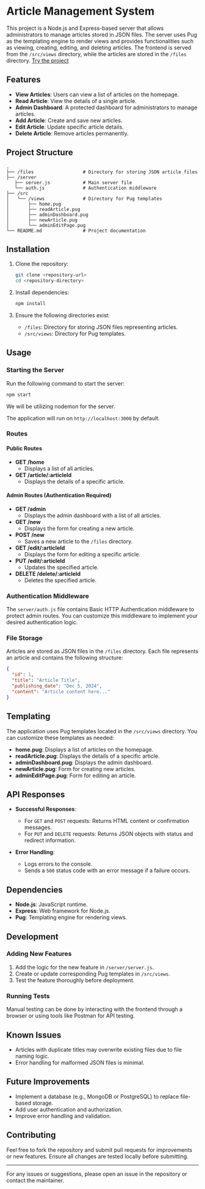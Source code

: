 # Article Management System

This project is a Node.js and Express-based server that allows administrators to manage articles stored in JSON files. The server uses Pug as the templating engine to render views and provides functionalities such as viewing, creating, editing, and deleting articles. The frontend is served from the `/src/views` directory, while the articles are stored in the `/files` directory.
[Try the project](https://roadmap.sh/projects/personal-blog)

## Features

- **View Articles**: Users can view a list of articles on the homepage.
- **Read Article**: View the details of a single article.
- **Admin Dashboard**: A protected dashboard for administrators to manage articles.
- **Add Article**: Create and save new articles.
- **Edit Article**: Update specific article details.
- **Delete Article**: Remove articles permanently.

## Project Structure

```
.
├── /files                  # Directory for storing JSON article files
├── /server                 
   ├── server.js            # Main server file
   └── auth.js              # Authentication middleware
├── /src
│   └── /views              # Directory for Pug templates
│       ├── home.pug
│       ├── readArticle.pug
│       ├── adminDashboard.pug
│       ├── newArticle.pug
│       └── adminEditPage.pug
└── README.md               # Project documentation
```

## Installation

1. Clone the repository:
   ```bash
   git clone <repository-url>
   cd <repository-directory>
   ```

2. Install dependencies:
   ```bash
   npm install
   ```

3. Ensure the following directories exist:
   - `/files`: Directory for storing JSON files representing articles.
   - `/src/views`: Directory for Pug templates.

## Usage

### Starting the Server

Run the following command to start the server:
```bash
npm start
```
We will be utilizing nodemon for the server.

The application will run on `http://localhost:3000` by default.

### Routes

#### Public Routes
- **GET /home**
  - Displays a list of all articles.
- **GET /article/:articleId**
  - Displays the details of a specific article.

#### Admin Routes (Authentication Required)
- **GET /admin**
  - Displays the admin dashboard with a list of all articles.
- **GET /new**
  - Displays the form for creating a new article.
- **POST /new**
  - Saves a new article to the `/files` directory.
- **GET /edit/:articleId**
  - Displays the form for editing a specific article.
- **PUT /edit/:articleId**
  - Updates the specified article.
- **DELETE /delete/:articleId**
  - Deletes the specified article.

### Authentication Middleware
The `server/auth.js` file contains Basic HTTP Authentication middleware to protect admin routes. You can customize this middleware to implement your desired authentication logic.

### File Storage
Articles are stored as JSON files in the `/files` directory. Each file represents an article and contains the following structure:
```json
{
  "id": 1,
  "title": "Article Title",
  "publishing_date": "Dec 5, 2024",
  "content": "Article content here..."
}
```

## Templating
The application uses Pug templates located in the `/src/views` directory. You can customize these templates as needed:

- **home.pug**: Displays a list of articles on the homepage.
- **readArticle.pug**: Displays the details of a specific article.
- **adminDashboard.pug**: Displays the admin dashboard.
- **newArticle.pug**: Form for creating new articles.
- **adminEditPage.pug**: Form for editing an article.

## API Responses

- **Successful Responses**:
  - For `GET` and `POST` requests: Returns HTML content or confirmation messages.
  - For `PUT` and `DELETE` requests: Returns JSON objects with status and redirect information.

- **Error Handling**:
  - Logs errors to the console.
  - Sends a `500` status code with an error message if a failure occurs.

## Dependencies

- **Node.js**: JavaScript runtime.
- **Express**: Web framework for Node.js.
- **Pug**: Templating engine for rendering views.

## Development

### Adding New Features
1. Add the logic for the new feature in `/server/server.js`.
2. Create or update corresponding Pug templates in `/src/views`.
3. Test the feature thoroughly before deployment.

### Running Tests
Manual testing can be done by interacting with the frontend through a browser or using tools like Postman for API testing.

## Known Issues

- Articles with duplicate titles may overwrite existing files due to file naming logic.
- Error handling for malformed JSON files is minimal.

## Future Improvements

- Implement a database (e.g., MongoDB or PostgreSQL) to replace file-based storage.
- Add user authentication and authorization.
- Improve error handling and validation.

## Contributing

Feel free to fork the repository and submit pull requests for improvements or new features. Ensure all changes are tested locally before submitting.

---

For any issues or suggestions, please open an issue in the repository or contact the maintainer.
